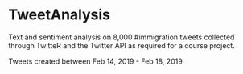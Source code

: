 # TweetAnalysis

Text and sentiment analysis on 8,000 #immigration tweets collected through TwitteR and the Twitter API as required for a course project.

Tweets created between Feb 14, 2019 - Feb 18, 2019


